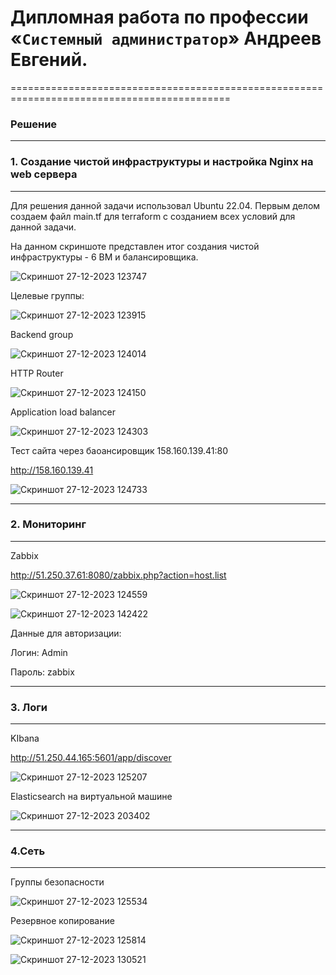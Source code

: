 # Дипломная работа по профессии «`Системный администратор`» Андреев Евгений.

============================================================================================

### Решение

---

### 1. Создание чистой инфраструктуры и настройка Nginx на web сервера

---

Для решения данной задачи использовал Ubuntu 22.04. Первым делом создаем файл main.tf для terraform с созданием всех условий для данной задачи.


На данном скриншоте представлен итог создания чистой инфраструктуры - 6 ВМ и балансировщика.

![Скриншот 27-12-2023 123747](https://github.com/Oigen181/Diplom_netology2/assets/126493876/39770e48-ae01-4057-a7e9-a2269ad2819d)



Целевые группы:



![Скриншот 27-12-2023 123915](https://github.com/Oigen181/Diplom_netology2/assets/126493876/2ca27818-e4ca-44b2-8701-3a26c021893c)



Backend group



![Скриншот 27-12-2023 124014](https://github.com/Oigen181/Diplom_netology2/assets/126493876/6f3461af-26c6-4b92-9d92-ddfea9900050)



HTTP Router



![Скриншот 27-12-2023 124150](https://github.com/Oigen181/Diplom_netology2/assets/126493876/3f6dc8b7-e348-4a83-872a-1d3258bce9ce)



Application load balancer



![Скриншот 27-12-2023 124303](https://github.com/Oigen181/Diplom_netology2/assets/126493876/f8475ec1-6b71-42f4-a030-59bdcd710e8b)



Тест сайта через баоансировщик 158.160.139.41:80

http://158.160.139.41

![Скриншот 27-12-2023 124733](https://github.com/Oigen181/Diplom_netology2/assets/126493876/12c17e3b-b11f-4722-92a3-4adb8bc58bb3)



---

### 2. Мониторинг 

----

Zabbix

http://51.250.37.61:8080/zabbix.php?action=host.list

![Скриншот 27-12-2023 124559](https://github.com/Oigen181/Diplom_netology2/assets/126493876/9a9219b5-c96d-432c-9bc0-d6aada4d0bd3)


![Скриншот 27-12-2023 142422](https://github.com/Oigen181/Diplom_netology2/assets/126493876/d769f6d1-50fb-46eb-8806-2a608003ede2)



Данные для авторизации:

Логин: Admin

Пароль: zabbix

---

### 3. Логи

---

KIbana

http://51.250.44.165:5601/app/discover


![Скриншот 27-12-2023 125207](https://github.com/Oigen181/Diplom_netology2/assets/126493876/d1cc6c83-d262-48ac-9f81-62ff85e93a84)


Elasticsearch на виртуальной машине


![Скриншот 27-12-2023 203402](https://github.com/Oigen181/Diplom_netology2/assets/126493876/10c27c08-74fd-4108-b92c-7f191d476a97)



---

### 4.Сеть

---

Группы безопасности


![Скриншот 27-12-2023 125534](https://github.com/Oigen181/Diplom_netology2/assets/126493876/3b3b27cb-c23e-4e84-b136-9df174242d11)

Резервное копирование

![Скриншот 27-12-2023 125814](https://github.com/Oigen181/Diplom_netology2/assets/126493876/0e8072c2-2f08-48c3-8d6f-aa22de7aaa1f)

![Скриншот 27-12-2023 130521](https://github.com/Oigen181/Diplom_netology2/assets/126493876/f4cf92f5-d9d8-499e-8209-9b3682b9304c)


